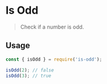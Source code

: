 # Is Odd

> Check if a number is odd.

## Usage

```js
const { isOdd } = require('is-odd');

isOdd(2); // false
isOdd(3); // true
```